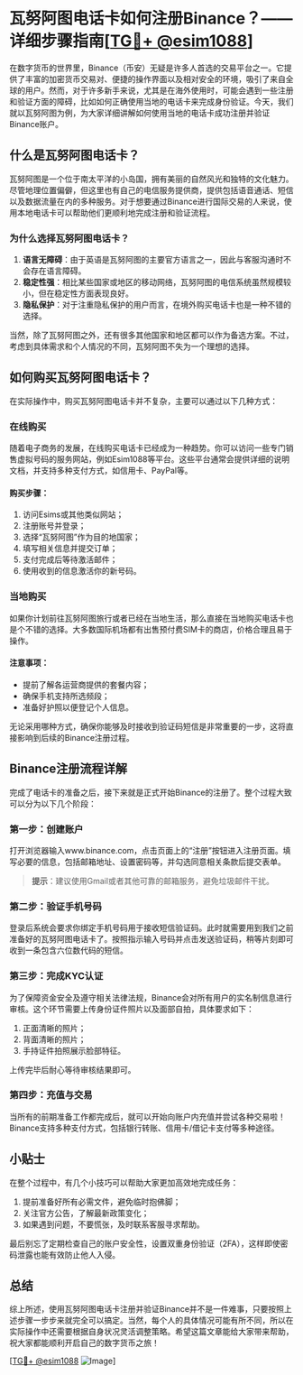 # 瓦努阿图电话卡如何注册Binance？——详细步骤指南[[TG💪+ @esim1088](https://t.me/s/esim1088)]

在数字货币的世界里，Binance（币安）无疑是许多人首选的交易平台之一。它提供了丰富的加密货币交易对、便捷的操作界面以及相对安全的环境，吸引了来自全球的用户。然而，对于许多新手来说，尤其是在海外使用时，可能会遇到一些注册和验证方面的障碍，比如如何正确使用当地的电话卡来完成身份验证。今天，我们就以瓦努阿图为例，为大家详细讲解如何使用当地的电话卡成功注册并验证Binance账户。

## 什么是瓦努阿图电话卡？

瓦努阿图是一个位于南太平洋的小岛国，拥有美丽的自然风光和独特的文化魅力。尽管地理位置偏僻，但这里也有自己的电信服务提供商，提供包括语音通话、短信以及数据流量在内的多种服务。对于想要通过Binance进行国际交易的人来说，使用本地电话卡可以帮助他们更顺利地完成注册和验证流程。

### 为什么选择瓦努阿图电话卡？

1. **语言无障碍**：由于英语是瓦努阿图的主要官方语言之一，因此与客服沟通时不会存在语言障碍。
2. **稳定性强**：相比某些国家或地区的移动网络，瓦努阿图的电信系统虽然规模较小，但在稳定性方面表现良好。
3. **隐私保护**：对于注重隐私保护的用户而言，在境外购买电话卡也是一种不错的选择。

当然，除了瓦努阿图之外，还有很多其他国家和地区都可以作为备选方案。不过，考虑到具体需求和个人情况的不同，瓦努阿图不失为一个理想的选择。

## 如何购买瓦努阿图电话卡？

在实际操作中，购买瓦努阿图电话卡并不复杂，主要可以通过以下几种方式：

### 在线购买

随着电子商务的发展，在线购买电话卡已经成为一种趋势。你可以访问一些专门销售虚拟号码的服务网站，例如Esim1088等平台。这些平台通常会提供详细的说明文档，并支持多种支付方式，如信用卡、PayPal等。

#### 购买步骤：
1. 访问Esims或其他类似网站；
2. 注册账号并登录；
3. 选择“瓦努阿图”作为目的地国家；
4. 填写相关信息并提交订单；
5. 支付完成后等待激活邮件；
6. 使用收到的信息激活你的新号码。

### 当地购买

如果你计划前往瓦努阿图旅行或者已经在当地生活，那么直接在当地购买电话卡也是个不错的选择。大多数国际机场都有出售预付费SIM卡的商店，价格合理且易于操作。

#### 注意事项：
- 提前了解各运营商提供的套餐内容；
- 确保手机支持所选频段；
- 准备好护照以便登记个人信息。

无论采用哪种方式，确保你能够及时接收到验证码短信是非常重要的一步，这将直接影响到后续的Binance注册过程。

## Binance注册流程详解

完成了电话卡的准备之后，接下来就是正式开始Binance的注册了。整个过程大致可以分为以下几个阶段：

### 第一步：创建账户

打开浏览器输入www.binance.com，点击页面上的“注册”按钮进入注册页面。填写必要的信息，包括邮箱地址、设置密码等，并勾选同意相关条款后提交表单。

> **提示**：建议使用Gmail或者其他可靠的邮箱服务，避免垃圾邮件干扰。

### 第二步：验证手机号码

登录后系统会要求你绑定手机号码用于接收短信验证码。此时就需要用到我们之前准备好的瓦努阿图电话卡了。按照指示输入号码并点击发送验证码，稍等片刻即可收到一条包含六位数代码的短信。

### 第三步：完成KYC认证

为了保障资金安全及遵守相关法律法规，Binance会对所有用户的实名制信息进行审核。这个环节需要上传身份证件照片以及面部自拍，具体要求如下：

1. 正面清晰的照片；
2. 背面清晰的照片；
3. 手持证件拍照展示脸部特征。

上传完毕后耐心等待审核结果即可。

### 第四步：充值与交易

当所有的前期准备工作都完成后，就可以开始向账户内充值并尝试各种交易啦！Binance支持多种支付方式，包括银行转账、信用卡/借记卡支付等多种途径。

## 小贴士

在整个过程中，有几个小技巧可以帮助大家更加高效地完成任务：

1. 提前准备好所有必需文件，避免临时抱佛脚；
2. 关注官方公告，了解最新政策变化；
3. 如果遇到问题，不要慌张，及时联系客服寻求帮助。

最后别忘了定期检查自己的账户安全性，设置双重身份验证（2FA），这样即使密码泄露也能有效防止他人入侵。

## 总结

综上所述，使用瓦努阿图电话卡注册并验证Binance并不是一件难事，只要按照上述步骤一步步来就完全可以搞定。当然，每个人的具体情况可能有所不同，所以在实际操作中还需要根据自身状况灵活调整策略。希望这篇文章能给大家带来帮助，祝大家都能顺利开启自己的数字货币之旅！

[[TG💪+ @esim1088](https://t.me/s/esim1088) ![Image](https://i.postimg.cc/4NQfJmqS/Snipaste-2025-05-13-00-14-12.png)]